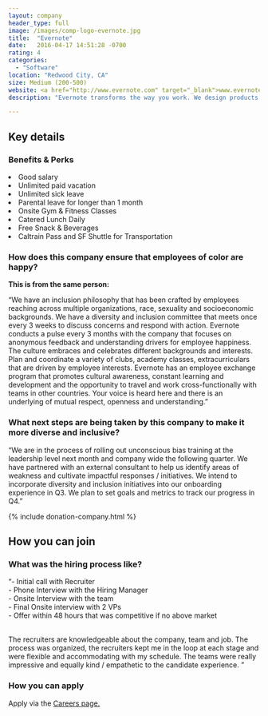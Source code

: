 ```yaml
---
layout: company
header_type: full
image: /images/comp-logo-evernote.jpg
title:  "Evernote"
date:   2016-04-17 14:51:28 -0700
rating: 4
categories:
  - "Software"
location: "Redwood City, CA"
size: Medium (200-500)
website: <a href="http://www.evernote.com" target="_blank">www.evernote.com</a>
description: "Evernote transforms the way you work. We design products that fuel inspiration for your projects, from start to finish. With Evernote, collect and organize material that molds your work. Easily find everything when you need it, from handwritten notes to photos. As your project takes shape, present it to colleagues. Turn notes into a beautiful presentation you can display in a screen-friendly format. Our goal is to make you work smarter. Our job is to make sure you get there."

---
```


## Key details

<div class="company-results_benefits">
  <h3>Benefits &amp; Perks</h3>
  <li>Good salary</li>
  <li>Unlimited paid vacation</li>
  <li>Unlimited sick leave</li>
  <li>Parental leave for longer than 1 month</li>
  <li>Onsite Gym &amp; Fitness Classes</li>
  <li>Catered Lunch Daily</li>
  <li>Free Snack &amp; Beverages</li>
  <li>Caltrain Pass and SF Shuttle for Transportation</li>
</div>

<div class="company-results_happiness">
  <h3>How does this company ensure that employees of color are happy?</h3>
  <strong>This is from the same person:</strong>
  <p>“We have an inclusion philosophy that has been crafted by employees reaching across multiple organizations, race, sexuality and socioeconomic backgrounds. We have a diversity and inclusion committee that meets once every 3 weeks to discuss concerns and respond with action. Evernote conducts a pulse every 3 months with the company that focuses on anonymous feedback and understanding drivers for employee happiness. The culture embraces and celebrates different backgrounds and interests. Plan and coordinate a variety of clubs, academy classes, extracurriculars that are driven by employee interests. Evernote has an employee exchange program that promotes cultural awareness, constant learning and development and the opportunity to travel and work cross-functionally with teams in other countries. Your voice is heard here and there is an underlying of mutual respect, openness and understanding.”</p>
</div>

<div class="company-results_nextsteps">
  <h3>What next steps are being taken by this company to make it more diverse and inclusive?</h3>
  <p>“We are in the process of rolling out unconscious bias training at the leadership level next month and company wide the following quarter. We have partnered with an external consultant to help us identify areas of weakness and cultivate impactful responses / initiatives. We intend to incorporate diversity and inclusion initiatives into our onboarding experience in Q3. We plan to set goals and metrics to track our progress in Q4.”</p>
</div>

{% include donation-company.html %}

## How you can join

<div class="company-results_hiringprocess">
  <h3>What was the hiring process like?</h3>
  <p>“- Initial call with Recruiter <br>
  - Phone Interview with the Hiring Manager <br>
  - Onsite Interview with the team <br>
  - Final Onsite interview with 2 VPs <br>
  - Offer within 48 hours that was competitive if no above market <br><br>

  The recruiters are knowledgeable about the company, team and job. The process was organized, the recruiters kept me in the loop at each stage and were flexible and accommodating with my schedule. The teams were really impressive and equally kind / empathetic to the candidate experience. ”</p>
</div>

<div class="company-results_apply">
  <h3>How you can apply</h3>
  <p>Apply via the <a href="http://evernote.com/careers" target="_blank">Careers page.</a></p>
</div>
